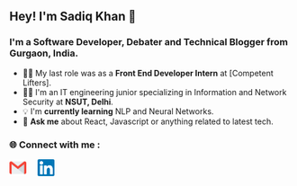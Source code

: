 ## Hey! I'm Sadiq Khan 👋 
### I'm a Software Developer, Debater and Technical Blogger from Gurgaon, India.
- 👨‍💻 My last role was as a **Front End Developer Intern** at [Competent Lifters].
- 👨‍🎓 I'm an IT engineering junior specializing in Information and Network Security at **NSUT, Delhi**.
- 💡 I'm **currently learning** NLP and Neural Networks.
- 💬 **Ask me** about React, Javascript or anything related to latest tech.

### 🌐 Connect with me : 
 <a href="mailto:sadiqkhan795@gmail.com"><img src="https://github.com/deut-erium/deut-erium/blob/master/assets/gmail.svg" width="30px" alt="mail"></a> &nbsp; &nbsp;
  <a href="https://www.linkedin.com/in/sadiqkhzn/" target="_blank"><img src="https://github.com/deut-erium/deut-erium/blob/master/assets/linkedin.svg" width="30px" alt="LinkedIn"></a> &nbsp; &nbsp;
